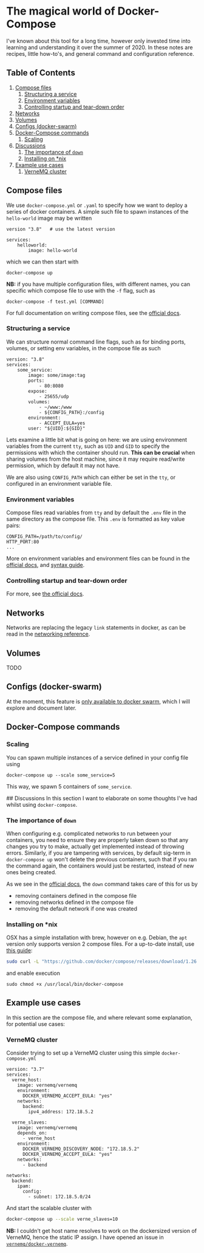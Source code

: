 # The magical world of Docker-Compose

I've known about this tool for a long time, however only invested time into learning and understanding it over the summer of 2020. In these notes are recipes, little how-to's, and general command and configuration reference.

<!--BEGIN TOC-->
## Table of Contents
1. [Compose files](#compose-files)
    1. [Structuring a service](#structuring-a-service)
    2. [Environment variables](#environment-variables)
    3. [Controlling startup and tear-down order](#controlling-startup-and-tear-down-order)
2. [Networks](#networks)
3. [Volumes](#volumes)
4. [Configs (docker-swarm)](#configs-(docker-swarm))
5. [Docker-Compose commands](#docker-compose-commands)
    1. [Scaling](#scaling)
6. [Discussions](#discussions)
    1. [The importance of `down`](#the-importance-of-down)
    2. [Installing on \*nix](#installing-on-\*nix)
7. [Example use cases](#example-use-cases)
    1. [VerneMQ cluster](#vernemq-cluster)

<!--END TOC-->

## Compose files
We use `docker-compose.yml` or `.yaml` to specify how we want to deploy a series of docker containers. A simple such file to spawn instances of the `hello-world` image may be written
```
version "3.8"	# use the latest version

services:
	helloworld:
		image: hello-world
```
which we can then start with
```
docker-compose up
```
**NB:** if you have multiple configuration files, with different names, you can specific which compose file to use with the `-f` flag, such as
```
docker-compose -f test.yml [COMMAND]
```
For full documentation on writing compose files, see the [official docs](https://docs.docker.com/compose/compose-file/).

### Structuring a service
We can structure normal command line flags, such as for binding ports, volumes, or setting env variables, in the compose file as such
```
version: "3.8"
services:
	some_service:
		image: some/image:tag
		ports:
			- 80:8080
		expose:
			- 25655/udp
		volumes:
			- ~/www:/www
			- ${CONFIG_PATH}:/config
		environment:
			- ACCEPT_EULA=yes
		user: "${UID}:${GID}"
```
Lets examine a little bit what is going on here: we are using environment variables from the current `tty`, such as `UID` and `GID` to specify the permissions with which the container should run. **This can be crucial** when sharing volumes from the host machine, since it may require read/write permission, which by default it may not have.

We are also using `CONFIG_PATH` which can either be set in the `tty`, or configured in an environment variable file.

### Environment variables
Compose files read variables from `tty` and by default the `.env` file in the same directory as the compose file. This `.env` is formatted as key value pairs:
```
CONFIG_PATH=/path/to/config/
HTTP_PORT:80
...
```
More on environment variables and environment files can be found in the [official docs](https://docs.docker.com/compose/environment-variables/), and [syntax guide](https://docs.docker.com/compose/env-file/).

### Controlling startup and tear-down order
For more, see [the official docs](https://docs.docker.com/compose/startup-order/).

## Networks
Networks are replacing the legacy `link` statements in docker, as can be read in the [networking reference](https://docs.docker.com/compose/networking/).

## Volumes
TODO

## Configs (docker-swarm)
At the moment, this feature is [only available to docker swarm](https://docs.docker.com/engine/swarm/configs/), which I will explore and document later.

## Docker-Compose commands

### Scaling
You can spawn multiple instances of a service defined in your config file using
```
docker-compose up --scale some_service=5
```
This way, we spawn 5 containers of `some_service`.

## Discussions
In this section I want to elaborate on some thoughts I've had whilst using `docker-compose`.

### The importance of `down`
When configuring e.g. complicated networks to run between your containers, you need to ensure they are properly taken down so that any changes you try to make, actually get implemented instead of throwing errors. Similarly, if you are tampering with services, by default sig-term in `docker-compose up` won't delete the previous containers, such that if you ran the command again, the containers would just be restarted, instead of new ones being created.

As we see in the [official docs](https://docs.docker.com/compose/reference/down/), the `down` command takes care of this for us by

- removing containers defined in the compose file
- removing networks defined in the compose file
- removing the default network if one was created

### Installing on \*nix
OSX has a simple installation with brew, however on e.g. Debian, the `apt` version only supports version 2 compose files. For a up-to-date install, use [this guide](https://docs.docker.com/compose/install/):
```bash
sudo curl -L "https://github.com/docker/compose/releases/download/1.26.2/docker-compose-$(uname -s)-$(uname -m)" -o /usr/local/bin/docker-compose
```
and enable execution
```
sudo chmod +x /usr/local/bin/docker-compose
```

## Example use cases
In this section are the compose file, and where relevant some explanation, for potential use cases:

### VerneMQ cluster
Consider trying to set up a VerneMQ cluster using this simple `docker-compose.yml`
```
version: "3.7"
services:
  verne_host:
    image: vernemq/vernemq
    environment:
      DOCKER_VERNEMQ_ACCEPT_EULA: "yes"
    networks:
      backend:
        ipv4_address: 172.18.5.2

  verne_slaves:
    image: vernemq/vernemq
    depends_on:
      - verne_host
    environment:
      DOCKER_VERNEMQ_DISCOVERY_NODE: "172.18.5.2"
      DOCKER_VERNEMQ_ACCEPT_EULA: "yes"
    networks:
      - backend

networks:
  backend:
    ipam:
      config:
        - subnet: 172.18.5.0/24
```

And start the scalable cluster with 
```bash
docker-compose up --scale verne_slaves=10
```

**NB:** I couldn't get host name resolves to work on the dockersized version of VerneMQ, hence the static IP assign. I have opened an issue in [`vernemq/docker-vernemq`](https://github.com/vernemq/docker-vernemq/issues/232).
